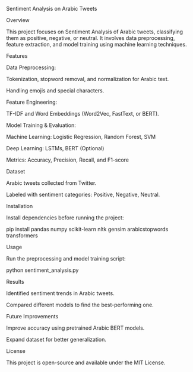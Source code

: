Sentiment Analysis on Arabic Tweets

Overview

This project focuses on Sentiment Analysis of Arabic tweets, classifying them as positive, negative, or neutral. It involves data preprocessing, feature extraction, and model training using machine learning techniques.

Features

Data Preprocessing:

Tokenization, stopword removal, and normalization for Arabic text.

Handling emojis and special characters.

Feature Engineering:

TF-IDF and Word Embeddings (Word2Vec, FastText, or BERT).

Model Training & Evaluation:

Machine Learning: Logistic Regression, Random Forest, SVM

Deep Learning: LSTMs, BERT (Optional)

Metrics: Accuracy, Precision, Recall, and F1-score

Dataset

Arabic tweets collected from Twitter.

Labeled with sentiment categories: Positive, Negative, Neutral.

Installation

Install dependencies before running the project:

pip install pandas numpy scikit-learn nltk gensim arabicstopwords transformers

Usage

Run the preprocessing and model training script:

python sentiment_analysis.py

Results

Identified sentiment trends in Arabic tweets.

Compared different models to find the best-performing one.

Future Improvements

Improve accuracy using pretrained Arabic BERT models.

Expand dataset for better generalization.

License

This project is open-source and available under the MIT License.

